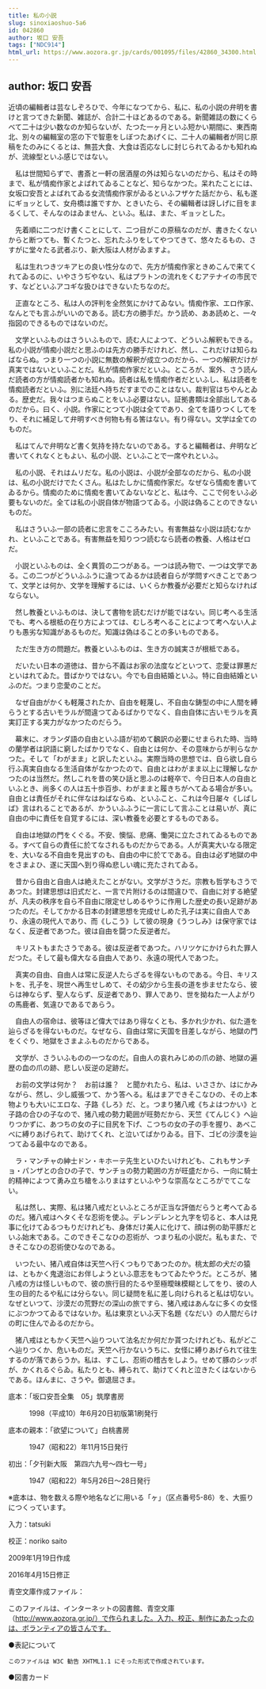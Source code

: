 ```yaml
---
title: 私の小説
slug: sinoxiaoshuo-5a6
id: 042860
author: 坂口 安吾
tags: ["NDC914"]
html_url: https://www.aozora.gr.jp/cards/001095/files/42860_34300.html
---
```


## author: 坂口 安吾

近頃の編輯者は芸なしぞろひで、今年になつてから、私に、私の小説の弁明を書けと言つてきた新聞、雑誌が、合計二十ほどあるのである。新聞雑誌の数にくらべて二十は少い数なのか知らないが、たつた一ヶ月といふ短かい期間に、東西南北、別々の編輯室の窓の下で智恵をしぼつたあげくに、二十人の編輯者が同じ原稿をたのみにくるとは、無芸大食、大食は否応なしに封じられてゐるかも知れぬが、流線型といふ感じではない。

　私は世間知らずで、書斎と一軒の居酒屋の外は知らないのだから、私はその時まで、私が情痴作家とよばれてゐることなど、知らなかつた。呆れたことには、女坂口安吾とよばれてゐる女流情痴作家がゐるといふフザケた話だから、私も遂にギョッとして、女舟橋は誰ですか、ときいたら、その編輯者は訝しげに目をまるくして、そんなのはゐません、といふ。私は、また、ギョッとした。

　先着順に二つだけ書くことにして、二つ目がこの原稿なのだが、書きたくないからと断つても、暫くたつと、忘れたふりをしてやつてきて、悠々たるもの、さすがに堂々たる武者ぶり、新大阪は人材がゐますよ。

　私は生れつきツキアヒの良い性分なので、先方が情痴作家ときめこんで来てくれてゐるのに、いやさうぢやない、私はプラトンの流れをくむアテナイの市民です、などといふアコギな扱ひはできないたちなのだ。

　正直なところ、私は人の評判を全然気にかけてゐない。情痴作家、エロ作家、なんとでも言ふがいいのである。読む方の勝手だ。かう読め、ああ読めと、一々指図のできるものではないのだ。

　文学といふものはさういふもので、読む人によつて、どういふ解釈もできる。私の小説が情痴小説だと思ふのは先方の勝手だけれど、然し、これだけは知らねばならぬ。つまり一つの小説に無数の解釈が成立つのだから、一つの解釈だけが真実ではないといふことだ。私が情痴作家だといふ。ところが、案外、さう読んだ読者の方が情痴読者かも知れぬ。読者は私を情痴作者だといふし、私は読者を情痴読者だといふ。別に法廷へ持ちだすまでのことはない。裁判官はちやんとゐる。歴史だ。我々はつまらぬことをいふ必要はない。証拠書類は全部出してあるのだから。曰く、小説。作家にとつて小説は全てであり、全てを語りつくしてをり、それに補足して弁明すべき何物も有る筈はない。有り得ない。文学は全てのものだ。

　私はてんで弁明など書く気持を持たないのである。すると編輯者は、弁明など書いてくれなくともよい、私の小説、といふことで一席やれといふ。

　私の小説、それはムリだな。私の小説は、小説が全部なのだから、私の小説は、私の小説だけでたくさん。私はたしかに情痴作家だ。なぜなら情痴を書いてゐるから。情痴のために情痴を書いてゐないなどと、私は今、ここで何をいふ必要もないのだ。全ては私の小説自体が物語つてゐる。小説は偽ることのできないものだ。

　私はさういふ一部の読者に忠言をこころみたい。有害無益な小説は読むなかれ、といふことである。有害無益を知りつつ読むなら読者の教養、人格はゼロだ。

　小説といふものは、全く異質の二つがある。一つは読み物で、一つは文学である。この二つがどういふふうに違つてゐるかは読者自らが学問すべきことであつて、文学とは何か、文学を理解するには、いくらか教養が必要だと知らなければならない。

　然し教養といふものは、決して書物を読むだけが能ではない。同じ考へる生活でも、考へる根柢の在り方によつては、むしろ考へることによつて考へない人よりも愚劣な知識があるものだ。知識は偽はることの多いものである。

　ただ生き方の問題だ。教養といふものは、生き方の誠実さが根柢である。

　だいたい日本の道徳は、昔から不義はお家の法度などといつて、恋愛は罪悪だといはれてゐた。昔ばかりではない。今でも自由結婚といふ。特に自由結婚といふのだ。つまり恋愛のことだ。

　なぜ自由がかくも軽蔑されたか、自由を軽蔑し、不自由な鋳型の中に人間を縛らうとする古いモラルが間違つてゐるばかりでなく、自由自体に古いモラルを真実訂正する実力がなかつたのだらう。

　幕末に、オランダ語の自由といふ語が初めて飜訳の必要にせまられた時、当時の蘭学者は訳語に窮したばかりでなく、自由とは何か、その意味からが判らなかつた。そして「わがまま」と訳したといふ。実際当時の思想では、自ら欲し自ら行ふ真実自由なる生活自体がなかつたので、自由とはわがまま以上に理解しなかつたのは当然だ。然しこれを昔の笑ひ話と思ふのは軽卒で、今日日本人の自由といふとき、尚多くの人は五十歩百歩、わがままと履きちがへてゐる場合が多い。自由とは責任がそれに伴なはねばならぬ、といふこと、これは今日屡々《しばしば》言はれることであるが、かういふふうに一言にして言ふことは易いが、真に自由の中に責任を自覚するには、深い教養を必要とするものである。

　自由は地獄の門をくぐる。不安、懊悩、悲痛、慟哭に立たされてゐるものである。すべて自らの責任に於てなされるものだからである。人が真実大いなる限定を、大いなる不自由を見出すのも、自由の中に於てである。自由は必ず地獄の中をさまよひ、遂に天国へ到り得ぬ悲しい魂に充たされてゐる。

　昔から自由と自由人は絶えたことがない。文学がさうだ。宗教も哲学もさうであつた。封建思想は旧式だと、一言で片附けるのは間違ひで、自由に対する絶望が、凡夫の秩序を自ら不自由に限定せしめるやうに作用した歴史の長い足跡があつたのだ。そしてかかる日本の封建思想を完成せしめた孔子は実に自由人であり、永遠の現代人であり、而《しこう》して彼の現身《うつしみ》は保守家ではなく、反逆者であつた。彼は自由を闘つた反逆者だ。

　キリストもまたさうである。彼は反逆者であつた。ハリツケにかけられた罪人だつた。そして最も偉大なる自由人であり、永遠の現代人であつた。

　真実の自由、自由人は常に反逆人たらざるを得ないものである。今日、キリストを、孔子を、現世へ再生せしめて、その幼少から生長の道を歩ませたなら、彼らは神ならず、聖人ならず、反逆者であり、罪人であり、世を拗ねた一人よがりの馬鹿者、気違ひであるであらう。

　自由人の宿命は、彼等ほど偉大ではあり得なくとも、多かれ少かれ、似た道を辿らざるを得ないものだ。なぜなら、自由は常に天国を目差しながら、地獄の門をくぐり、地獄をさまよふものだからである。

　文学が、さういふものの一つなのだ。自由人の哀れみじめの爪の跡、地獄の遍歴の血の爪の跡、悲しい反逆の足跡だ。

　お前の文学は何か？　お前は誰？　と聞かれたら、私は、いささか、はにかみながら、然し、少し威張つて、かう答へる。私はまアできそこなひの、その上本物よりも大いにエロな、子路《しろ》だ、と。つまり猪八戒《ちよはつかい》と子路の合ひの子なので、猪八戒の勢力範囲が旺勢だから、天竺《てんじく》へ辿りつかずに、あつちの女の子に目尻を下げ、こつちの女の子の手を握り、あべこべに縛りあげられて、助けてくれ、と泣いてばかりゐる。目下、ゴビの沙漠を辿つてゐる最中なのである。

　ラ・マンチャの紳士ドン・キホーテ先生といひたいけれども、これもサンチョ・パンザとの合ひの子で、サンチョの勢力範囲の方が旺盛だから、一向に騎士的精神によつて勇み立ち槍をふりまはすといふやうな崇高なところがでてこない。

　私は然し、実際、私は猪八戒だといふところが正当な評価だらうと考へてゐるのだ。猪八戒はヘタくそな忍術を使ふ。デレンデレンと九字を切ると、本人は見事に化けてゐるつもりだけれども、身体だけ美人に化けて、顔は例の助平豚だといふ始末である。このできそこなひの忍術が、つまり私の小説だ。私もまた、できそこなひの忍術使ひなのである。

　いつたい、猪八戒自体は天竺へ行くつもりであつたのか。桃太郎の犬だの猿は、ともかく鬼退治にお伴しようといふ意志をもつてゐたやうだ。ところが、猪八戒の方は怪しいもので、彼の旅行目的たるや至極曖昧模糊としてをり、彼の人生の目的たるや私には分らない。同じ疑問を私に差し向けられると私は切ない。なぜといつて、沙漠だの荒野だの深山の旅ですら、猪八戒はあんなに多くの女怪にぶつかつてゐるではないか。私は東京といふ天下名題《なだい》の人間だらけの町に住んでゐるのだから。

　猪八戒はともかく天竺へ辿りついて法名だか何だか貰つたけれども、私がどこへ辿りつくか、危いものだ。天竺へ行かないうちに、女怪に縛りあげられて往生するのが落であらうか。私は、すこし、忍術の稽古をしよう。せめて豚のシッポが、かくれるぐらゐ。私たりとも、縛られて、助けてくれと泣きたくはないからである。ほんまに、さうや。御退屈さま。













底本：「坂口安吾全集　05」筑摩書房

　　　1998（平成10）年6月20日初版第1刷発行

底本の親本：「欲望について」白桃書房

　　　1947（昭和22）年11月15日発行

初出：「夕刊新大阪　第四六九号～四七一号」

　　　1947（昭和22）年5月26日～28日発行

※底本は、物を数える際や地名などに用いる「ヶ」（区点番号5-86）を、大振りにつくっています。

入力：tatsuki

校正：noriko saito

2009年1月19日作成

2016年4月15日修正

青空文庫作成ファイル：

このファイルは、インターネットの図書館、青空文庫（http://www.aozora.gr.jp/）で作られました。入力、校正、制作にあたったのは、ボランティアの皆さんです。











●表記について


	このファイルは W3C 勧告 XHTML1.1 にそった形式で作成されています。







●図書カード